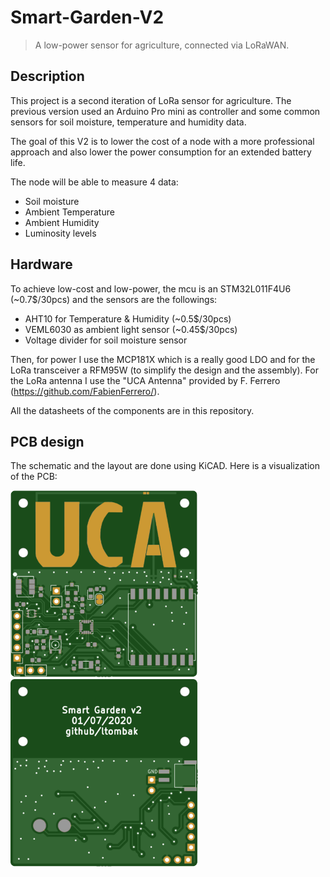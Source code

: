 # Smart-Garden-V2
> A low-power sensor for agriculture, connected via LoRaWAN.

## Description
This project is a second iteration of LoRa sensor for agriculture. The previous version used an Arduino Pro mini as controller and some common sensors for soil moisture, temperature and humidity data.

The goal of this V2 is to lower the cost of a node with a more professional approach and also lower the power consumption for an extended battery life.

The node will be able to measure 4 data:
- Soil moisture
- Ambient Temperature
- Ambient Humidity
- Luminosity levels

## Hardware
To achieve low-cost and low-power, the mcu is an STM32L011F4U6 (~0.7$/30pcs) and the sensors are the followings:
  - AHT10 for Temperature & Humidity (~0.5$/30pcs)
  - VEML6030 as ambient light sensor (~0.45$/30pcs)
  - Voltage divider for soil moisture sensor

Then, for power I use the MCP181X which is a really good LDO and for the LoRa transceiver a RFM95W (to simplify the design and the assembly).
For the LoRa antenna I use the "UCA Antenna" provided by F. Ferrero (https://github.com/FabienFerrero/).

All the datasheets of the components are in this repository.

## PCB design
The schematic and the layout are done using KiCAD.
Here is a visualization of the PCB:

<p>
  <img src="img/PCB_top_render.svg" alt="drawing" width="300"/>
  <img src="img/PCB_bottom_render.svg" alt="drawing" width="300"/>
</p>
